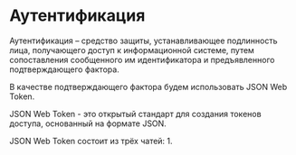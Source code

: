 # Аутентификация

Аутентификация – средство защиты, устанавливающее подлинность лица, получающего доступ к информационной системе, путем сопоставления сообщенного им идентификатора и предъявленного подтверждающего фактора. 

В качестве подтверждающего фактора будем использовать JSON Web Token.

JSON Web Token - это открытый стандарт для создания токенов доступа, основанный на формате JSON.

JSON Web Token состоит из трёх чатей:
1. 
